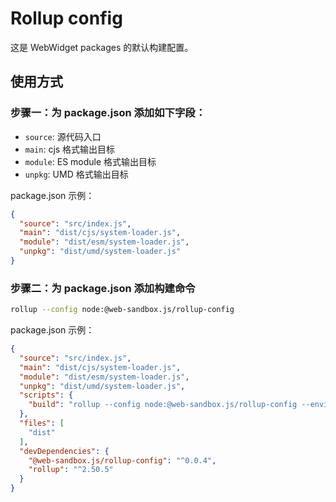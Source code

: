 # Rollup config

这是 WebWidget packages 的默认构建配置。

## 使用方式

### 步骤一：为 package.json 添加如下字段：

* `source`: 源代码入口
* `main`: cjs 格式输出目标
* `module`: ES module 格式输出目标
* `unpkg`: UMD 格式输出目标

package.json 示例：

```json
{
  "source": "src/index.js",
  "main": "dist/cjs/system-loader.js",
  "module": "dist/esm/system-loader.js",
  "unpkg": "dist/umd/system-loader.js"
}
```

### 步骤二：为 package.json 添加构建命令

```bash
rollup --config node:@web-sandbox.js/rollup-config
```

package.json 示例：

```json
{
  "source": "src/index.js",
  "main": "dist/cjs/system-loader.js",
  "module": "dist/esm/system-loader.js",
  "unpkg": "dist/umd/system-loader.js",
  "scripts": {
    "build": "rollup --config node:@web-sandbox.js/rollup-config --environment NODE_ENV:production",
  },
  "files": [
    "dist"
  ],
  "devDependencies": {
    "@web-sandbox.js/rollup-config": "^0.0.4",
    "rollup": "^2.50.5"
  }
}
```